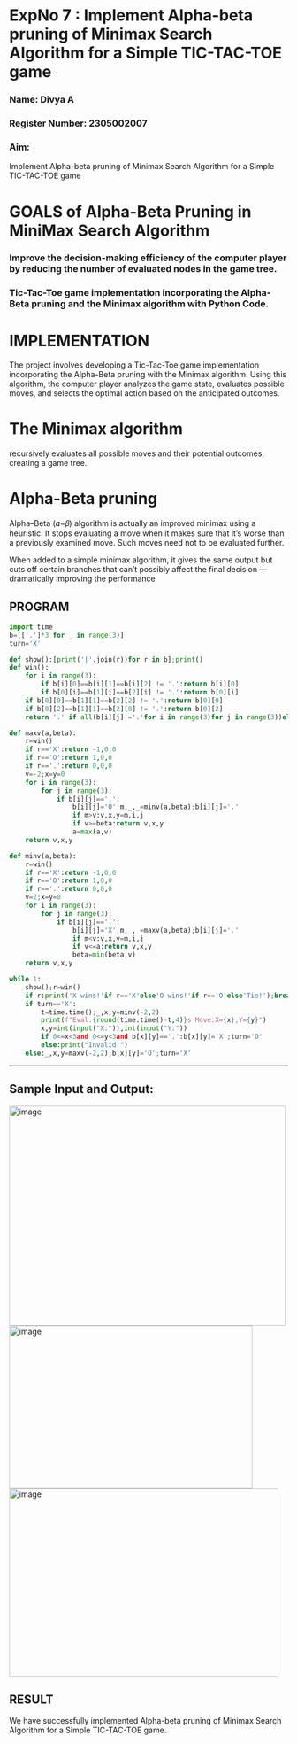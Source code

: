 <h1>ExpNo 7 : Implement Alpha-beta pruning of Minimax Search Algorithm for a Simple TIC-TAC-TOE game</h1> 
<h3>Name:   Divya A  </h3>
<h3>Register Number:    2305002007      </h3>
<H3>Aim:</H3>
<p>
Implement Alpha-beta pruning of Minimax Search Algorithm for a Simple TIC-TAC-TOE game
</p>
<h1>GOALS of Alpha-Beta Pruning in MiniMax Search Algorithm</h1>

<h3>Improve the decision-making efficiency of the computer player by reducing the number of evaluated nodes in the game tree.</h3>
<h3>Tic-Tac-Toe game implementation incorporating the Alpha-Beta pruning and the Minimax algorithm with Python Code.</h3>
<h1>IMPLEMENTATION</h1>

The project involves developing a Tic-Tac-Toe game implementation incorporating the Alpha-Beta pruning with the Minimax algorithm. Using this algorithm, the computer player analyzes the game state, evaluates possible moves, and selects the optimal action based on the anticipated outcomes.

<h1>The Minimax algorithm</h1>

recursively evaluates all possible moves and their potential outcomes, creating a game tree.

<h1>Alpha-Beta pruning</h1>

Alpha–Beta (𝛼−𝛽) algorithm is actually an improved minimax using a heuristic. It stops evaluating a move when it makes sure that it’s worse than a previously examined move. Such moves need not to be evaluated further.

When added to a simple minimax algorithm, it gives the same output but cuts off certain branches that can’t possibly affect the final decision — dramatically improving the performance

## PROGRAM
```python
import time
b=[['.']*3 for _ in range(3)]
turn='X'

def show():[print('|'.join(r))for r in b];print()
def win():
    for i in range(3):
        if b[i][0]==b[i][1]==b[i][2] != '.':return b[i][0]
        if b[0][i]==b[1][i]==b[2][i] != '.':return b[0][i]
    if b[0][0]==b[1][1]==b[2][2] != '.':return b[0][0]
    if b[0][2]==b[1][1]==b[2][0] != '.':return b[0][2]
    return '.' if all(b[i][j]!='.'for i in range(3)for j in range(3))else None

def maxv(a,beta):
    r=win()
    if r=='X':return -1,0,0
    if r=='O':return 1,0,0
    if r=='.':return 0,0,0
    v=-2;x=y=0
    for i in range(3):
        for j in range(3):
            if b[i][j]=='.':
                b[i][j]='O';m,_,_=minv(a,beta);b[i][j]='.'
                if m>v:v,x,y=m,i,j
                if v>=beta:return v,x,y
                a=max(a,v)
    return v,x,y

def minv(a,beta):
    r=win()
    if r=='X':return -1,0,0
    if r=='O':return 1,0,0
    if r=='.':return 0,0,0
    v=2;x=y=0
    for i in range(3):
        for j in range(3):
            if b[i][j]=='.':
                b[i][j]='X';m,_,_=maxv(a,beta);b[i][j]='.'
                if m<v:v,x,y=m,i,j
                if v<=a:return v,x,y
                beta=min(beta,v)
    return v,x,y

while 1:
    show();r=win()
    if r:print('X wins!'if r=='X'else'O wins!'if r=='O'else'Tie!');break
    if turn=='X':
        t=time.time();_,x,y=minv(-2,2)
        print(f"Eval:{round(time.time()-t,4)}s Move:X={x},Y={y}")
        x,y=int(input("X:")),int(input("Y:"))
        if 0<=x<3and 0<=y<3and b[x][y]=='.':b[x][y]='X';turn='O'
        else:print("Invalid!")
    else:_,x,y=maxv(-2,2);b[x][y]='O';turn='X'
```
<hr>
<h2>Sample Input and Output:</h2>
<img width="500" height="397" alt="image" src="https://github.com/user-attachments/assets/192582e6-e3f4-4593-92c6-a5e0750afed7" />
<img width="440" height="294" alt="image" src="https://github.com/user-attachments/assets/bac6cb24-1fc3-4e26-8545-7f8d8932df3f" />
<img width="487" height="340" alt="image" src="https://github.com/user-attachments/assets/f5a93055-9b81-494a-a672-340114bb43cb" />




## RESULT
We have successfully implemented Alpha-beta pruning of Minimax Search Algorithm for a Simple TIC-TAC-TOE game.
